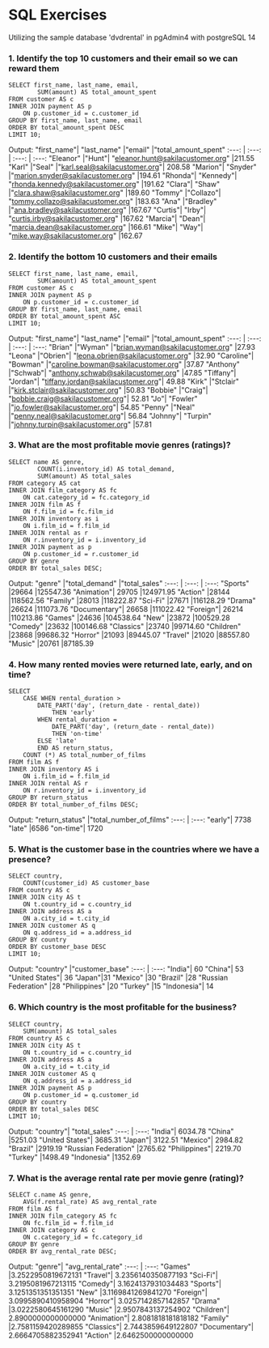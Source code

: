 # SQL Exercises
Utilizing the sample database 'dvdrental' in pgAdmin4 with postgreSQL 14

### 1. Identify the top 10 customers and their email so we can reward them
```
SELECT first_name, last_name, email,
		SUM(amount) AS total_amount_spent
FROM customer AS c
INNER JOIN payment AS p
	ON p.customer_id = c.customer_id
GROUP BY first_name, last_name, email
ORDER BY total_amount_spent DESC
LIMIT 10;
```

Output:
"first_name"|	"last_name"	|"email"	|"total_amount_spent"
:---: | :---: | :---: | :---:
"Eleanor"	|"Hunt"|	"eleanor.hunt@sakilacustomer.org"	|211.55
"Karl"	|"Seal"	|"karl.seal@sakilacustomer.org"|	208.58
"Marion"|	"Snyder"	|"marion.snyder@sakilacustomer.org"	|194.61
"Rhonda"|	"Kennedy"|	"rhonda.kennedy@sakilacustomer.org"	|191.62
"Clara"|	"Shaw"	|"clara.shaw@sakilacustomer.org"	|189.60
"Tommy"	|"Collazo"|	"tommy.collazo@sakilacustomer.org"	|183.63
"Ana"	|"Bradley"	|"ana.bradley@sakilacustomer.org"	|167.67
"Curtis"|	"Irby"|	"curtis.irby@sakilacustomer.org"	|167.62
"Marcia"|	"Dean"|	"marcia.dean@sakilacustomer.org"	|166.61
"Mike"|	"Way"|	"mike.way@sakilacustomer.org"	|162.67


### 2. Identify the bottom 10 customers and their emails
```
SELECT first_name, last_name, email,
		SUM(amount) AS total_amount_spent
FROM customer AS c
INNER JOIN payment AS p
	ON p.customer_id = c.customer_id
GROUP BY first_name, last_name, email
ORDER BY total_amount_spent ASC
LIMIT 10;
```

Output:
"first_name"|	"last_name"	|"email"	|"total_amount_spent"
:---: | :---: | :---: | :---:
"Brian"	|"Wyman"	|"brian.wyman@sakilacustomer.org"	|27.93
"Leona"	|"Obrien"|	"leona.obrien@sakilacustomer.org"	|32.90
"Caroline"|	"Bowman"	|"caroline.bowman@sakilacustomer.org"	|37.87
"Anthony"	|"Schwab"|	"anthony.schwab@sakilacustomer.org"	|47.85
"Tiffany"|	"Jordan"|	"tiffany.jordan@sakilacustomer.org"|	49.88
"Kirk"	|"Stclair"	|"kirk.stclair@sakilacustomer.org"	|50.83
"Bobbie"	|"Craig"|	"bobbie.craig@sakilacustomer.org"|	52.81
"Jo"|	"Fowler"	|"jo.fowler@sakilacustomer.org"|	54.85
"Penny"	|"Neal"	|"penny.neal@sakilacustomer.org"|	56.84
"Johnny"|	"Turpin"	|"johnny.turpin@sakilacustomer.org"	|57.81


### 3. What are the most profitable movie genres (ratings)? 
```
SELECT name AS genre,
		COUNT(i.inventory_id) AS total_demand,
		SUM(amount) AS total_sales
FROM category AS cat
INNER JOIN film_category AS fc
	ON cat.category_id = fc.category_id
INNER JOIN film AS f
	ON f.film_id = fc.film_id
INNER JOIN inventory as i
	ON i.film_id = f.film_id
INNER JOIN rental as r
	ON r.inventory_id = i.inventory_id
INNER JOIN payment as p
	ON p.customer_id = r.customer_id
GROUP BY genre
ORDER BY total_sales DESC;
```

Output:
"genre"	|"total_demand"	|"total_sales"
:---: | :---: | :---:
"Sports"	|29664	|125547.36
"Animation"|	29705	|124971.95
"Action"	|28144	|118562.56
"Family"	|28013	|118222.87
"Sci-Fi"	|27671	|116128.29
"Drama"	|26624	|111073.76
"Documentary"|	26658	|111022.42
"Foreign"|	26214	|110213.86
"Games"	|24636	|104538.64
"New"	|23872	|100529.28
"Comedy"	|23632	|100146.68
"Classics"	|23740	|99714.60
"Children"	|23868	|99686.32
"Horror"	|21093	|89445.07
"Travel"	|21020	|88557.80
"Music"	|20761	|87185.39


### 4. How many rented movies were returned late, early, and on time?
```
SELECT 
	CASE WHEN rental_duration > 
		DATE_PART('day', (return_date - rental_date)) 
			THEN 'early'
		WHEN rental_duration = 
			DATE_PART('day', (return_date - rental_date))
			THEN 'on-time'
		ELSE 'late'
		END AS return_status,
	COUNT (*) AS total_number_of_films
FROM film AS f
INNER JOIN inventory AS i
	ON i.film_id = f.film_id
INNER JOIN rental AS r
	ON r.inventory_id = i.inventory_id
GROUP BY return_status
ORDER BY total_number_of_films DESC;
```

Output:
"return_status"	|"total_number_of_films"
:---: | :---:
"early"|	7738
"late"	|6586
"on-time"|	1720


### 5. What is the customer base in the countries where we have a presence?
```
SELECT country, 
	COUNT(customer_id) AS customer_base
FROM country AS c
INNER JOIN city AS t
	ON t.country_id = c.country_id
INNER JOIN address AS a
	ON a.city_id = t.city_id
INNER JOIN customer AS q
	ON q.address_id = a.address_id
GROUP BY country
ORDER BY customer_base DESC
LIMIT 10;
```

Output:
"country"	|"customer_base"
:---: | :---:
"India"|	60
"China"|	53
"United States"|	36
"Japan"|31
"Mexico"	|30
"Brazil"	|28
"Russian Federation"	|28
"Philippines"	|20
"Turkey"	|15
"Indonesia"|	14


### 6. Which country is the most profitable for the business?
```
SELECT country, 
	SUM(amount) AS total_sales
FROM country AS c
INNER JOIN city AS t
	ON t.country_id = c.country_id
INNER JOIN address AS a
	ON a.city_id = t.city_id
INNER JOIN customer AS q
	ON q.address_id = a.address_id
INNER JOIN payment AS p
	ON p.customer_id = q.customer_id
GROUP BY country
ORDER BY total_sales DESC
LIMIT 10;
```

Output:
"country"|	"total_sales"
:---: | :---:
"India"|	6034.78
"China"	|5251.03
"United States"|	3685.31
"Japan"|	3122.51
"Mexico"|	2984.82
"Brazil"	|2919.19
"Russian Federation"	|2765.62
"Philippines"|	2219.70
"Turkey"	|1498.49
"Indonesia"	|1352.69


### 7. What is the average rental rate per movie genre (rating)?
```
SELECT c.name AS genre, 
	AVG(f.rental_rate) AS avg_rental_rate
FROM film AS f
INNER JOIN film_category AS fc
	ON fc.film_id = f.film_id
INNER JOIN category AS c
	ON c.category_id = fc.category_id
GROUP BY genre
ORDER BY avg_rental_rate DESC;
```

Output:
"genre"|	"avg_rental_rate"
:---: | :---:
"Games"	|3.2522950819672131
"Travel"|	3.2356140350877193
"Sci-Fi"|	3.2195081967213115
"Comedy"|	3.1624137931034483
"Sports"|	3.1251351351351351
"New"	|3.1169841269841270
"Foreign"|	3.0995890410958904
"Horror"|	3.0257142857142857
"Drama"	|3.0222580645161290
"Music"	|2.9507843137254902
"Children"|	2.8900000000000000
"Animation"|	2.8081818181818182
"Family"	|2.7581159420289855
"Classics"|	2.7443859649122807
"Documentary"|	2.6664705882352941
"Action"	|2.6462500000000000
